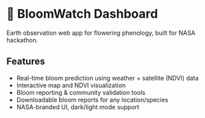 # 🌸 BloomWatch Dashboard

Earth observation web app for flowering phenology, built for NASA hackathon.

## Features

- Real-time bloom prediction using weather + satellite (NDVI) data
- Interactive map and NDVI visualization
- Bloom reporting & community validation tools
- Downloadable bloom reports for any location/species
- NASA-branded UI, dark/light mode support




